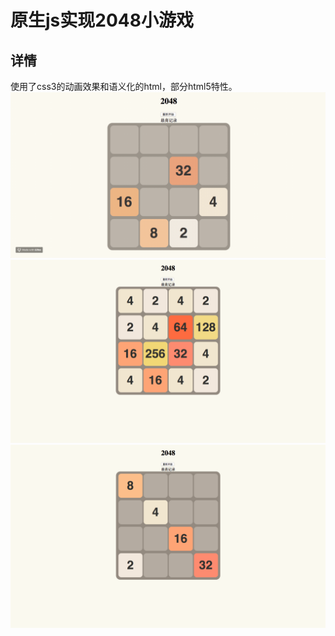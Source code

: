 # 原生js实现2048小游戏
## 详情
  使用了css3的动画效果和语义化的html，部分html5特性。
![](https://github.com/chendss/2048/blob/cyx/images/gif.gif)
![](https://github.com/chendss/2048/blob/cyx/images/end.png)
![](https://github.com/chendss/2048/blob/cyx/images/start.png)
